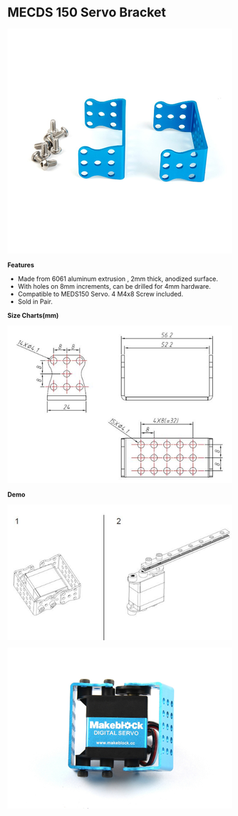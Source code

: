 # MECDS 150 Servo Bracket

![](../../../../.gitbook/assets/0%20%2883%29.jpeg)

**Features**

* Made from 6061 aluminum extrusion , 2mm thick, anodized surface.
* With holes on 8mm increments, can be drilled for 4mm hardware.
* Compatible to MEDS150 Servo. 4 M4x8 Screw included.
* Sold in Pair.

**Size Charts\(mm\)**

![](../../../../.gitbook/assets/1%20%2840%29.jpeg)

**Demo**

![](../../../../.gitbook/assets/2%20%2818%29.jpeg)

![](../../../../.gitbook/assets/3%20%284%29.jpeg)

